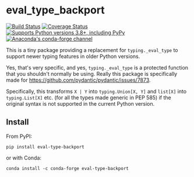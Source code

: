 # eval_type_backport

[![Build Status](https://github.com/alexmojaki/eval_type_backport/workflows/Tests/badge.svg)](https://github.com/alexmojaki/eval_type_backport/actions) [![Coverage Status](https://coveralls.io/repos/github/alexmojaki/eval_type_backport/badge.svg)](https://coveralls.io/github/alexmojaki/eval_type_backport) [![Supports Python versions 3.8+, including PyPy](https://img.shields.io/pypi/pyversions/eval_type_backport.svg)](https://pypi.python.org/pypi/eval_type_backport) [![Anaconda's conda-forge channel](https://anaconda.org/conda-forge/eval-type-backport/badges/version.svg)](https://anaconda.org/conda-forge/eval-type-backport)

This is a tiny package providing a replacement for `typing._eval_type` to support newer typing features in older Python versions.

Yes, that's very specific, and yes, `typing._eval_type` is a protected function that you shouldn't normally be using. Really this package is specifically made for https://github.com/pydantic/pydantic/issues/7873.

Specifically, this transforms `X | Y` into `typing.Union[X, Y]`
and `list[X]` into `typing.List[X]` etc. (for all the types made generic in PEP 585)
if the original syntax is not supported in the current Python version.

## Install

From PyPI:

```shell
pip install eval-type-backport
```

or with Conda:

```shell
conda install -c conda-forge eval-type-backport
```
